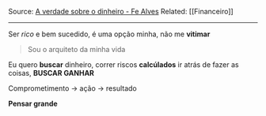 Source: [A verdade sobre o dinheiro - Fe Alves](https://www.youtube.com/watch?v=7QMnalVrzlc)
Related: [[Financeiro]]

---

Ser *rico* e bem sucedido, é uma opção minha, não me **vitimar**

> Sou o arquiteto da minha vida

Eu quero **buscar** dinheiro, correr riscos **calcúlados** ir atrás de fazer as coisas, **BUSCAR GANHAR**

Comprometimento -> ação -> resultado

**Pensar grande**

